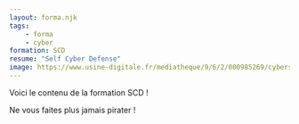```yaml
---
layout: forma.njk
tags:
    - forma
    - cyber
formation: SCD
resume: "Self Cyber Defense"
image: https://www.usine-digitale.fr/mediatheque/9/6/2/000985269/cybersecurite.jpg
---
```


Voici le contenu de la formation SCD !

Ne vous faites plus jamais pirater !